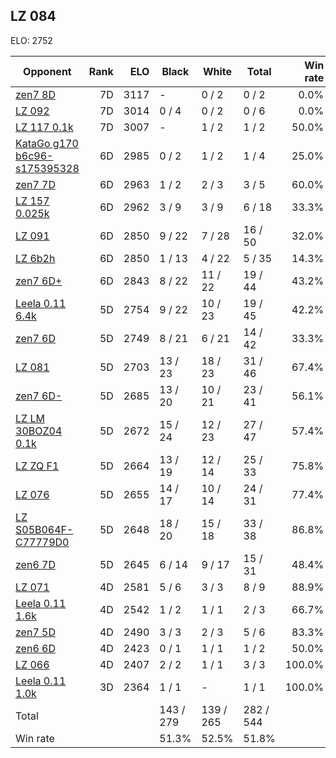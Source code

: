 ## LZ 084 ##

ELO: 2752

Opponent | Rank | ELO | Black | White | Total | Win rate
---------|-----:|----:|-------|-------|-------|-------:
[zen7 8D](zen7%208D.md) | 7D | 3117 | - | 0 / 2 | 0 / 2 | 0.0%
[LZ 092](LZ%20092.md) | 7D | 3014 | 0 / 4 | 0 / 2 | 0 / 6 | 0.0%
[LZ 117 0.1k](LZ%20117%200.1k.md) | 7D | 3007 | - | 1 / 2 | 1 / 2 | 50.0%
[KataGo g170 b6c96-s175395328](KataGo%20g170%20b6c96-s175395328.md) | 6D | 2985 | 0 / 2 | 1 / 2 | 1 / 4 | 25.0%
[zen7 7D](zen7%207D.md) | 6D | 2963 | 1 / 2 | 2 / 3 | 3 / 5 | 60.0%
[LZ 157 0.025k](LZ%20157%200.025k.md) | 6D | 2962 | 3 / 9 | 3 / 9 | 6 / 18 | 33.3%
[LZ 091](LZ%20091.md) | 6D | 2850 | 9 / 22 | 7 / 28 | 16 / 50 | 32.0%
[LZ 6b2h](LZ%206b2h.md) | 6D | 2850 | 1 / 13 | 4 / 22 | 5 / 35 | 14.3%
[zen7 6D+](zen7%206D+.md) | 6D | 2843 | 8 / 22 | 11 / 22 | 19 / 44 | 43.2%
[Leela 0.11 6.4k](Leela%200.11%206.4k.md) | 5D | 2754 | 9 / 22 | 10 / 23 | 19 / 45 | 42.2%
[zen7 6D](zen7%206D.md) | 5D | 2749 | 8 / 21 | 6 / 21 | 14 / 42 | 33.3%
[LZ 081](LZ%20081.md) | 5D | 2703 | 13 / 23 | 18 / 23 | 31 / 46 | 67.4%
[zen7 6D-](zen7%206D-.md) | 5D | 2685 | 13 / 20 | 10 / 21 | 23 / 41 | 56.1%
[LZ LM 30BOZ04 0.1k](LZ%20LM%2030BOZ04%200.1k.md) | 5D | 2672 | 15 / 24 | 12 / 23 | 27 / 47 | 57.4%
[LZ ZQ F1](LZ%20ZQ%20F1.md) | 5D | 2664 | 13 / 19 | 12 / 14 | 25 / 33 | 75.8%
[LZ 076](LZ%20076.md) | 5D | 2655 | 14 / 17 | 10 / 14 | 24 / 31 | 77.4%
[LZ S05B064F-C77779D0](LZ%20S05B064F-C77779D0.md) | 5D | 2648 | 18 / 20 | 15 / 18 | 33 / 38 | 86.8%
[zen6 7D](zen6%207D.md) | 5D | 2645 | 6 / 14 | 9 / 17 | 15 / 31 | 48.4%
[LZ 071](LZ%20071.md) | 4D | 2581 | 5 / 6 | 3 / 3 | 8 / 9 | 88.9%
[Leela 0.11 1.6k](Leela%200.11%201.6k.md) | 4D | 2542 | 1 / 2 | 1 / 1 | 2 / 3 | 66.7%
[zen7 5D](zen7%205D.md) | 4D | 2490 | 3 / 3 | 2 / 3 | 5 / 6 | 83.3%
[zen6 6D](zen6%206D.md) | 4D | 2423 | 0 / 1 | 1 / 1 | 1 / 2 | 50.0%
[LZ 066](LZ%20066.md) | 4D | 2407 | 2 / 2 | 1 / 1 | 3 / 3 | 100.0%
[Leela 0.11 1.0k](Leela%200.11%201.0k.md) | 3D | 2364 | 1 / 1 | - | 1 / 1 | 100.0%
Total | | | 143 / 279 | 139 / 265 | 282 / 544 | 
Win rate| | | 51.3% | 52.5% | 51.8% | 
